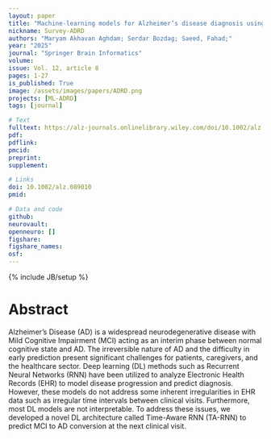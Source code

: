 ```yaml
---
layout: paper
title: "Machine-learning models for Alzheimer’s disease diagnosis using neuroimaging data: survey, reproducibility, and generalizability evaluation"
nickname: Survey-ADRD
authors: "Maryam Akhavan Aghdam; Serdar Bozdag; Saeed, Fahad;"
year: "2025"
journal: "Springer Brain Informatics"
volume: 
issue: Vol. 12, article 8
pages: 1-27
is_published: True
image: /assets/images/papers/ADRD.png
projects: [ML-ADRD]
tags: [journal]

# Text
fulltext: https://alz-journals.onlinelibrary.wiley.com/doi/10.1002/alz.089010
pdf:
pdflink:
pmcid:
preprint: 
supplement:

# Links
doi: 10.1002/alz.089010
pmid: 

# Data and code
github: 
neurovault:
openneuro: []
figshare:
figshare_names:
osf:
---
```

{% include JB/setup %}

# Abstract

Alzheimer’s Disease (AD) is a widespread neurodegenerative disease with Mild Cognitive Impairment (MCI) acting as an interim phase between normal cognitive state and AD. The irreversible nature of AD and the difficulty in early prediction present significant challenges for patients, caregivers, and the healthcare sector. Deep learning (DL) methods such as Recurrent Neural Networks (RNN) have been utilized to analyze Electronic Health Records (EHR) to model disease progression and predict diagnosis. However, these models do not address some inherent irregularities in EHR data such as irregular time intervals between clinical visits. Furthermore, most DL models are not interpretable. To address these issues, we developed a novel DL architecture called Time-Aware RNN (TA-RNN) to predict MCI to AD conversion at the next clinical visit.